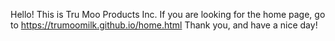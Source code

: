 Hello! This is Tru Moo Products Inc.
If you are looking for the home page, go to https://trumoomilk.github.io/home.html
Thank you, and have a nice day!
